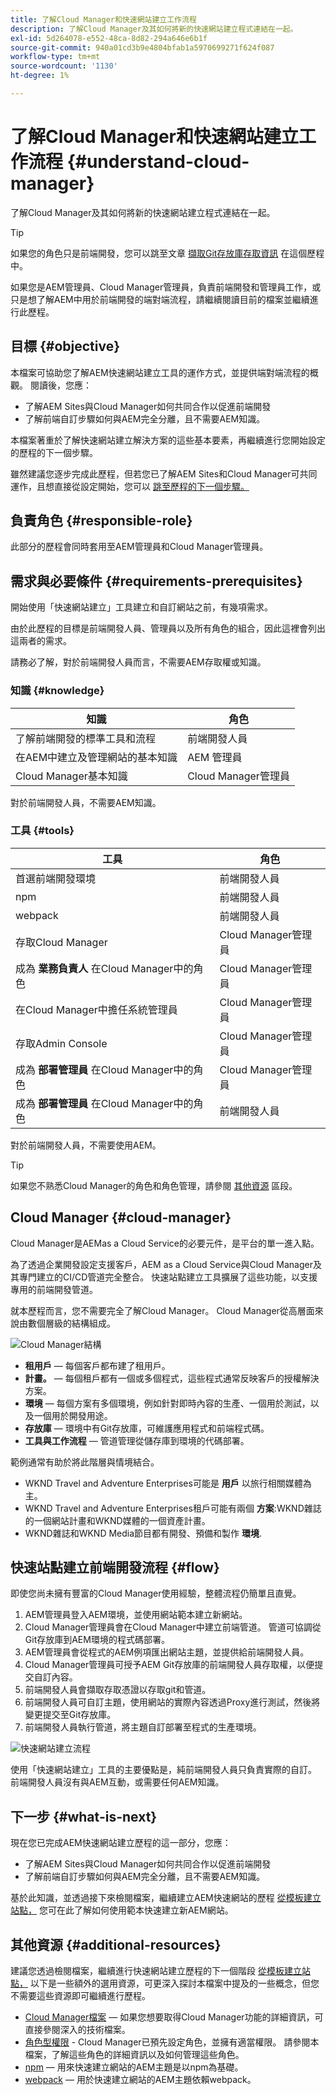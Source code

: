 ```yaml
---
title: 了解Cloud Manager和快速網站建立工作流程
description: 了解Cloud Manager及其如何將新的快速網站建立程式連結在一起。
exl-id: 5d264078-e552-48ca-8d82-294a646e6b1f
source-git-commit: 940a01cd3b9e4804bfab1a5970699271f624f087
workflow-type: tm+mt
source-wordcount: '1130'
ht-degree: 1%

---
```


# 了解Cloud Manager和快速網站建立工作流程 {#understand-cloud-manager}

了解Cloud Manager及其如何將新的快速網站建立程式連結在一起。

>[!TIP]
>
>如果您的角色只是前端開發，您可以跳至文章 [擷取Git存放庫存取資訊](retrieve-access.md) 在這個歷程中。
>
>如果您是AEM管理員、Cloud Manager管理員，負責前端開發和管理員工作，或只是想了解AEM中用於前端開發的端對端流程，請繼續閱讀目前的檔案並繼續進行此歷程。

## 目標 {#objective}

本檔案可協助您了解AEM快速網站建立工具的運作方式，並提供端對端流程的概觀。 閱讀後，您應：

* 了解AEM Sites與Cloud Manager如何共同合作以促進前端開發
* 了解前端自訂步驟如何與AEM完全分離，且不需要AEM知識。

本檔案著重於了解快速網站建立解決方案的這些基本要素，再繼續進行您開始設定的歷程的下一個步驟。

雖然建議您逐步完成此歷程，但若您已了解AEM Sites和Cloud Manager可共同運作，且想直接從設定開始，您可以 [跳至歷程的下一個步驟。](create-site.md)

## 負責角色 {#responsible-role}

此部分的歷程會同時套用至AEM管理員和Cloud Manager管理員。

## 需求與必要條件 {#requirements-prerequisites}

開始使用「快速網站建立」工具建立和自訂網站之前，有幾項需求。

由於此歷程的目標是前端開發人員、管理員以及所有角色的組合，因此這裡會列出這兩者的需求。

請務必了解，對於前端開發人員而言，不需要AEM存取權或知識。

### 知識 {#knowledge}

| 知識 | 角色 |
|---|---|
| 了解前端開發的標準工具和流程 | 前端開發人員 |
| 在AEM中建立及管理網站的基本知識 | AEM 管理員 |
| Cloud Manager基本知識 | Cloud Manager管理員 |

對於前端開發人員，不需要AEM知識。

### 工具 {#tools}

| 工具 | 角色 |
|---|---|
| 首選前端開發環境 | 前端開發人員 |
| npm | 前端開發人員 |
| webpack | 前端開發人員 |
| 存取Cloud Manager | Cloud Manager管理員 |
| 成為 **業務負責人** 在Cloud Manager中的角色 | Cloud Manager管理員 |
| 在Cloud Manager中擔任系統管理員 | Cloud Manager管理員 |
| 存取Admin Console | Cloud Manager管理員 |
| 成為 **部署管理員** 在Cloud Manager中的角色 | Cloud Manager管理員 |
| 成為 **部署管理員** 在Cloud Manager中的角色 | 前端開發人員 |

對於前端開發人員，不需要使用AEM。

>[!TIP]
>
>如果您不熟悉Cloud Manager的角色和角色管理，請參閱 [其他資源](#additional-resources) 區段。

## Cloud Manager {#cloud-manager}

Cloud Manager是AEMas a Cloud Service的必要元件，是平台的單一進入點。

為了透過企業開發設定支援客戶，AEM as a Cloud Service與Cloud Manager及其專門建立的CI/CD管道完全整合。 快速站點建立工具擴展了這些功能，以支援專用的前端開發管道。

就本歷程而言，您不需要完全了解Cloud Manager。 Cloud Manager從高層面來說由數個層級的結構組成。

![Cloud Manager結構](assets/cloud-manager-structure.png)

* **租用戶**  — 每個客戶都布建了租用戶。
* **計畫。**  — 每個租戶都有一個或多個程式，這些程式通常反映客戶的授權解決方案。
* **環境**  — 每個方案有多個環境，例如針對即時內容的生產、一個用於測試，以及一個用於開發用途。
* **存放庫**  — 環境中有Git存放庫，可維護應用程式和前端程式碼。
* **工具與工作流程**  — 管道管理從儲存庫到環境的代碼部署。

範例通常有助於將此階層與情境結合。

* WKND Travel and Adventure Enterprises可能是 **用戶** 以旅行相關媒體為主。
* WKND Travel and Adventure Enterprises租戶可能有兩個 **方案**:WKND雜誌的一個網站計畫和WKND媒體的一個資產計畫。
* WKND雜誌和WKND Media節目都有開發、預備和製作 **環境**.

## 快速站點建立前端開發流程 {#flow}

即使您尚未擁有豐富的Cloud Manager使用經驗，整體流程仍簡單且直覺。

1. AEM管理員登入AEM環境，並使用網站範本建立新網站。
1. Cloud Manager管理員會在Cloud Manager中建立前端管道。 管道可協調從Git存放庫到AEM環境的程式碼部署。
1. AEM管理員會從程式的AEM例項匯出網站主題，並提供給前端開發人員。
1. Cloud Manager管理員可授予AEM Git存放庫的前端開發人員存取權，以便提交自訂內容。
1. 前端開發人員會擷取存取憑證以存取git和管道。
1. 前端開發人員可自訂主題，使用網站的實際內容透過Proxy進行測試，然後將變更提交至Git存放庫。
1. 前端開發人員執行管道，將主題自訂部署至程式的生產環境。

![快速網站建立流程](assets/qsc-flow.png)

使用「快速網站建立」工具的主要優點是，純前端開發人員只負責實際的自訂。 前端開發人員沒有與AEM互動，或需要任何AEM知識。

## 下一步 {#what-is-next}

現在您已完成AEM快速網站建立歷程的這一部分，您應：

* 了解AEM Sites與Cloud Manager如何共同合作以促進前端開發
* 了解前端自訂步驟如何與AEM完全分離，且不需要AEM知識。

基於此知識，並透過接下來檢閱檔案，繼續建立AEM快速網站的歷程 [從模板建立站點，](create-site.md) 您可在此了解如何使用範本快速建立新AEM網站。

## 其他資源 {#additional-resources}

建議您透過檢閱檔案，繼續進行快速網站建立歷程的下一個階段 [從模板建立站點，](create-site.md) 以下是一些額外的選用資源，可更深入探討本檔案中提及的一些概念，但您不需要這些資源即可繼續進行歷程。

* [Cloud Manager檔案](https://experienceleague.adobe.com/docs/experience-manager-cloud-service/onboarding/onboarding-concepts/cloud-manager-introduction.html)  — 如果您想要取得Cloud Manager功能的詳細資訊，可直接參閱深入的技術檔案。
* [角色型權限](https://experienceleague.adobe.com/docs/experience-manager-cloud-manager/using/requirements/role-based-permissions.html) - Cloud Manager已預先設定角色，並擁有適當權限。 請參閱本檔案，了解這些角色的詳細資訊以及如何管理這些角色。
* [npm](https://www.npmjs.com)  — 用來快速建立網站的AEM主題是以npm為基礎。
* [webpack](https://webpack.js.org)  — 用於快速建立網站的AEM主題依賴webpack。
